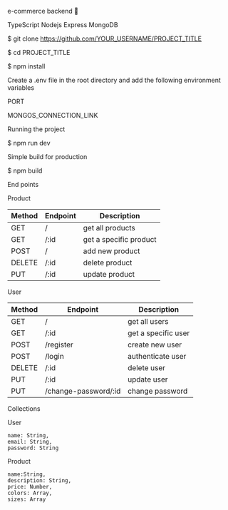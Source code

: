e-commerce backend 🚀

TypeScript Nodejs Express MongoDB

$ git clone https://github.com/YOUR_USERNAME/PROJECT_TITLE

$ cd PROJECT_TITLE

$ npm install

Create a .env file in the root directory and add the following environment variables

PORT

MONGOS_CONNECTION_LINK

Running the project

$ npm run dev

Simple build for production

$ npm build

End points

Product

| Method | Endpoint | Description            |
|--------|----------|------------------------|
| GET    | /        | get all products       |
| GET    | /:id     | get a specific product |
| POST   | /        | add new product        |
| DELETE | /:id     | delete product         |
| PUT    | /:id     | update product         |

User

| Method | Endpoint             | Description         |
|--------|----------------------|---------------------|
| GET    | /                    | get all users       |
| GET    | /:id                 | get a specific user |
| POST   | /register            | create new user     |
| POST   | /login               | authenticate user   |
| DELETE | /:id                 | delete user         |
| PUT    | /:id                 | update user         |
| PUT    | /change-password/:id | change password     |

Collections

User

    name: String,
    email: String,
    password: String
    
Product

    name:String,
    description: String,
    price: Number,
    colors: Array,
    sizes: Array

